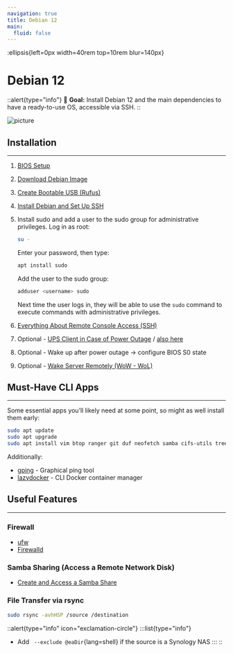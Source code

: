 ```yaml
---
navigation: true
title: Debian 12
main:
  fluid: false
---
```

:ellipsis{left=0px width=40rem top=10rem blur=140px}
# Debian 12
::alert{type="info"}
🎯 __Goal:__ Install Debian 12 and the main dependencies to have a ready-to-use OS, accessible via SSH.
::

![picture](/img/serveex/server.svg)

## Installation
---
1. [BIOS Setup](https://www.debian.org/releases/stable/i386/ch03s06.fr.html#bios-setup)
2. [Download Debian Image](https://www.debian.org/download.fr.html)
3. [Create Bootable USB (Rufus)](https://dev.to/devops2808/how-to-create-bootable-usb-installer-for-debian-12-4f66)
4. [Install Debian and Set Up SSH](https://www.howtoforge.com/tutorial/debian-minimal-server/)
5. Install sudo and add a user to the sudo group for administrative privileges.
    Log in as root:
    ```sh
    su -
    ```
    Enter your password, then type:
    ```sh
    apt install sudo
    ```
    Add the user to the sudo group:
    ```sh
    adduser <username> sudo
    ```

    Next time the user logs in, they will be able to use the `sudo` command to execute commands with administrative privileges.

6. [Everything About Remote Console Access (SSH)](https://www.digitalocean.com/community/tutorials/ssh-essentials-working-with-ssh-servers-clients-and-keys)
7. Optional - [UPS Client in Case of Power Outage](https://www.sindastra.de/p/2078/how-to-connect-linux-server-to-synology-ups-server) / [also here](https://www.reddit.com/r/synology/comments/gtkjam/use_synology_nas_as_ups_server_to_safely_power/)
8. Optional - Wake up after power outage → configure BIOS S0 state
9. Optional - [Wake Server Remotely (WoW - WoL)](https://dev.to/zakery1369/enable-wake-on-lan-on-debian-4ljd)

## Must-Have CLI Apps
---
Some essential apps you’ll likely need at some point, so might as well install them early:
```sh
sudo apt update
sudo apt upgrade
sudo apt install vim btop ranger git duf neofetch samba cifs-utils tree unzip ufw
```

Additionally:

- [gping](https://www.linode.com/docs/guides/how-to-use-gping-on-linux/) - Graphical ping tool
- [lazydocker](https://github.com/jesseduffield/lazydocker) - CLI Docker container manager

## Useful Features
---
### Firewall
- [ufw](https://www.zenarmor.com/docs/network-security-tutorials/how-to-set-up-a-firewall-with-ufw-on-debian)
- [Firewalld](https://linuxcapable.com/how-to-install-firewalld-on-debian-linux/)

### Samba Sharing (Access a Remote Network Disk)
- [Create and Access a Samba Share](/general/networking/samba)


### File Transfer via rsync

```sh
sudo rsync -avhHSP /source /destination
```
::alert{type="info" icon="exclamation-circle"}
:::list{type="info"}
- Add ` --exclude @eaDir`{lang=shell} if the source is a Synology NAS
:::
::
